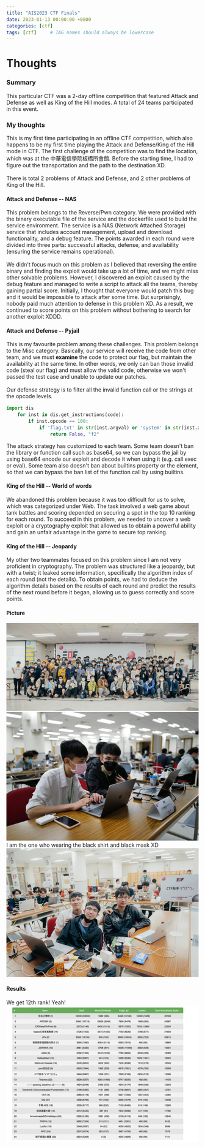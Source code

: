 ```yaml
---
title: "AIS2023 CTF Finals"
date: 2023-01-13 00:00:00 +0800
categories: [ctf]
tags: [ctf]     # TAG names should always be lowercase
---
```


# Thoughts

### Summary

This particular CTF was a 2-day offline competition that featured Attack and Defense as well as King of the Hill modes. A total of 24 teams participated in this event.

### My thoughts

This is my first time participating in an offline CTF competition, which also happens to be my first time playing the Attack and Defense/King of the Hill mode in CTF. The first challenge of the competition was to find the location, which was at the 中華電信學院板橋所會館. Before the starting time, I had to figure out the transportation and the path to the destination XD.\
\
There is total 2 problems of Attack and Defense, and 2 other problems of King of the Hill. 

#### Attack and Defense -- NAS

This problem belongs to the Reverse/Pwn category. We were provided with the binary executable file of the service and the dockerfile used to build the service environment. The service is a NAS (Network Attached Storage) service that includes account management, upload and download functionality, and a debug feature. The points awarded in each round were divided into three parts: successful attacks, defense, and availability (ensuring the service remains operational).\
\
We didn't focus much on this problem as I believed that reversing the entire binary and finding the exploit would take up a lot of time, and we might miss other solvable problems. However, I discovered an exploit caused by the debug feature and managed to write a script to attack all the teams, thereby gaining partial score. Initially, I thought that everyone would patch this bug and it would be impossible to attack after some time. But surprisingly, nobody paid much attention to defense in this problem XD. As a result, we continued to score points on this problem without bothering to search for another exploit XDDD.

#### Attack and Defense -- Pyjail

This is my favourite problem among these challenges. This problem belongs to the Misc category. Basically, our service will receive the code from other team, and we must **examine** the code to protect our flag, but maintain the availability at the same time. In other words, we only can ban those invalid code (steal our flag) and must allow the valid code, otherwise we won't passed the test case and unable to update our patches.\
\
Our defense strategy is to filter all the invalid function call or the strings at the opcode levels.
```python
import dis
    for inst in dis.get_instructions(code):
        if inst.opcode == 100:
            if 'flag.txt' in str(inst.argval) or 'system' in str(inst.argval) or 'io' in str(inst.argval) or 'spawn' in str(inst.argval) or 'subprocess' in str(inst.argval) or 'pickle' in str(inst.argval) or 'getattr' in str(inst.argval) or 'base64' in str(inst.argval) or 'rot' in str(inst.argval) or 'open' in str(inst.argval) or 'read' in str(inst.argval) or 'write' in str(inst.argval) or 'sys' in str(inst.argval) or 'eval' in str(inst.argval) or 'exec' in str(inst.argval) or 'cat' in str(inst.argval) or 'builtins' in str(inst.argval):
                return False, "f2"
```
The attack strategy has customized to each team. Some team doesn't ban the library or function call such as base64, so we can bypass the jail by using base64 encode our exploit and decode it when using it (e.g. call exec or eval). Some team also doesn't ban about builtins property or the element, so that we can bypass the ban list of the function call by using builtins.

#### King of the Hill -- World of words

We abandoned this problem because it was too difficult for us to solve, which was categorized under Web. The task involved a web game about tank battles and scoring depended on securing a spot in the top 10 ranking for each round. To succeed in this problem, we needed to uncover a web exploit or a cryptography exploit that allowed us to obtain a powerful ability and gain an unfair advantage in the game to secure top ranking.

#### King of the Hill -- Jeopardy

My other two teammates focused on this problem since I am not very proficient in cryptography. The problem was structured like a jeopardy, but with a twist; it leaked some information, specifically the algorithm index of each round (not the details). To obtain points, we had to deduce the algorithm details based on the results of each round and predict the results of the next round before it began, allowing us to guess correctly and score points.

#### Picture
![](https://raw.githubusercontent.com/warronyiang15/Computer-Security/main/AIS-EOF2022_finals/3.jpg)
![](https://raw.githubusercontent.com/warronyiang15/Computer-Security/main/AIS-EOF2022_finals/2.jpg)\
I am the one who wearing the black shirt and black mask XD
![](https://raw.githubusercontent.com/warronyiang15/Computer-Security/main/AIS-EOF2022_finals/1.jpg)


#### Results

We get 12th rank! Yeah!
![](https://raw.githubusercontent.com/warronyiang15/Computer-Security/main/AIS-EOF2022_finals/final_result.png)